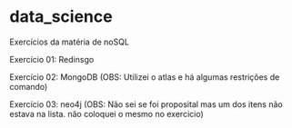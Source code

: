 # data_science

Exercícios da matéria de noSQL

Exercício 01: Redinsgo

Exercício 02: MongoDB
  (OBS: Utilizei o atlas e há algumas restrições de comando)
  
Exercício 03: neo4j
  (OBS: Não sei se foi proposital mas um dos itens não estava na lista. não coloquei o mesmo no exercicio)

